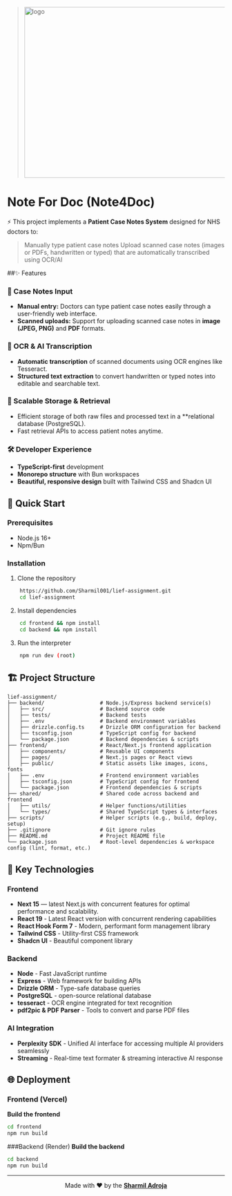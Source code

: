 > <img width="820" height="396" alt="logo" src="https://github.com/user-attachments/assets/831bc55a-e705-4bab-876e-b1cd7b995bb1" />

# Note For Doc (Note4Doc)
⚡ This project implements a **Patient Case Notes System** designed for NHS doctors to:
> Manually type patient case notes
> Upload scanned case notes (images or PDFs, handwritten or typed) that are automatically transcribed using OCR/AI

##✨ Features
### 📝 Case Notes Input
- **Manual entry:** Doctors can type patient case notes easily through a user-friendly web interface.  
- **Scanned uploads:** Support for uploading scanned case notes in **image (JPEG, PNG)** and **PDF** formats.

### 🤖 OCR & AI Transcription
- **Automatic transcription** of scanned documents using OCR engines like Tesseract.  
- **Structured text extraction** to convert handwritten or typed notes into editable and searchable text.

### 💾 Scalable Storage & Retrieval
- Efficient storage of both raw files and processed text in a **relational database (PostgreSQL).
- Fast retrieval APIs to access patient notes anytime.

### 🛠️ Developer Experience
- **TypeScript-first** development
- **Monorepo structure** with Bun workspaces
- **Beautiful, responsive design** built with Tailwind CSS and Shadcn UI


## 🚀 Quick Start
### Prerequisites
- Node.js 16+
- Npm/Bun

### Installation
1. Clone the repository
```bash
    https://github.com/Sharmil001/lief-assignment.git
    cd lief-assignment
```
2. Install dependencies
```bash
    cd frontend && npm install
    cd backend && npm install 
```
3. Run the interpreter
```bash
    npm run dev (root)
```

## 🏗️ Project Structure
```
lief-assignment/
├── backend/                  # Node.js/Express backend service(s)
│   ├── src/                  # Backend source code
│   ├── tests/                # Backend tests
│   ├── .env                  # Backend environment variables
│   ├── drizzle.config.ts     # Drizzle ORM configuration for backend
│   ├── tsconfig.json         # TypeScript config for backend
│   └── package.json          # Backend dependencies & scripts
├── frontend/                 # React/Next.js frontend application
│   ├── components/           # Reusable UI components
│   ├── pages/                # Next.js pages or React views
│   ├── public/               # Static assets like images, icons, fonts
│   ├── .env                  # Frontend environment variables
│   ├── tsconfig.json         # TypeScript config for frontend
│   └── package.json          # Frontend dependencies & scripts
├── shared/                   # Shared code across backend and frontend
│   ├── utils/                # Helper functions/utilities
│   └── types/                # Shared TypeScript types & interfaces
├── scripts/                  # Helper scripts (e.g., build, deploy, setup)
├── .gitignore                # Git ignore rules
├── README.md                 # Project README file
└── package.json              # Root-level dependencies & workspace config (lint, format, etc.)
```

## 🎯 Key Technologies
### Frontend
- **Next 15** — latest Next.js with concurrent features for optimal performance and scalability.
- **React 19** - Latest React version with concurrent rendering capabilities
- **React Hook Form 7** - Modern, performant form management library
- **Tailwind CSS** - Utility-first CSS framework
- **Shadcn UI** - Beautiful component library


### Backend
- **Node** - Fast JavaScript runtime
- **Express** - Web framework for building APIs  
- **Drizzle ORM** - Type-safe database queries
- **PostgreSQL** - open-source relational database
- **tesseract** - OCR engine integrated for text recognition 
- **pdf2pic & PDF Parser** - Tools to convert and parse PDF files

### AI Integration
- **Perplexity SDK** - Unified AI interface for accessing multiple AI providers seamlessly
- **Streaming** - Real-time text formater & streaming interactive AI response

## 🌐 Deployment
### Frontend (Vercel)
**Build the frontend**  
   ```bash
   cd frontend
   npm run build
````

###Backend (Render)
**Build the backend**  
   ```bash
   cd backend
   npm run build
```

---
<p align="center">
  Made with ❤️ by the <b><a href="https://github.com/Sharmil001">Sharmil Adroja</a></b>
</p>
